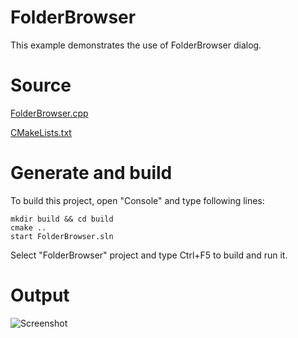 # FolderBrowser

This example demonstrates the use of FolderBrowser dialog.

# Source

[FolderBrowser.cpp](FolderBrowser.cpp)

[CMakeLists.txt](CMakeLists.txt)

# Generate and build

To build this project, open "Console" and type following lines:

``` shell
mkdir build && cd build
cmake .. 
start FolderBrowser.sln
```

Select "FolderBrowser" project and type Ctrl+F5 to build and run it.

# Output

![Screenshot](../../../docs/Pictures/FolderBrowser.png)
